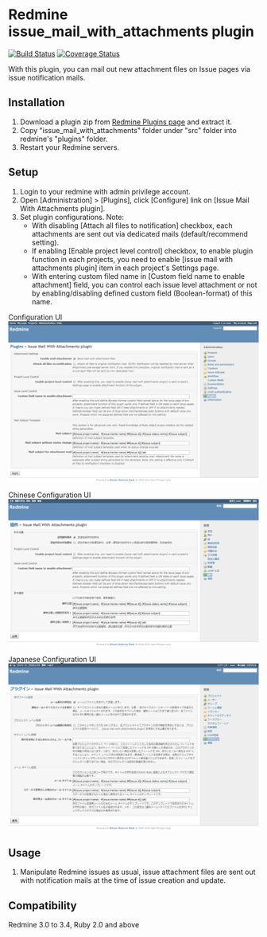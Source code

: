 # Redmine issue_mail_with_attachments plugin
[![Build Status](https://travis-ci.org/team888/redmine-issue_mail_with_attachments-plugin.svg?branch=refactoring-testing)](https://travis-ci.org/team888/redmine-issue_mail_with_attachments-plugin)
[![Coverage Status](https://coveralls.io/repos/github/team888/redmine-issue_mail_with_attachments-plugin/badge.svg?branch=refactoring-testing)](https://coveralls.io/github/team888/redmine-issue_mail_with_attachments-plugin?branch=refactoring-testing)

With this plugin, you can mail out new attachment files on Issue pages via issue notification mails.

## Installation
1. Download a plugin zip from [Redmine Plugins page](http://www.redmine.org/plugins/issue_mail_with_attachments) and extract it.
2. Copy "issue_mail_with_attachments" folder under "src" folder into redmine's "plugins" folder.
3. Restart your Redmine servers.

## Setup
1. Login to your redmine with admin privilege account.
2. Open \[Administration] > [Plugins], click [Configure] link on [Issue Mail With Attachments plugin].
3. Set plugin configurations. Note:
   - With disabling [Attach all files to notification] checkbox, each attachments are sent out via dedicated mails (default/recommend setting).
   - If enabling [Enable project level control] checkbox, to enable plugin function in each projects, you need to enable [issue mail with attachments plugin] item in each project's Settings page.
   - With entering custom filed name in [Custom field name to enable attachment] field, you can control each issue level attachment or not by enabling/disabling defined custom field (Boolean-format) of this name.

Configuration UI
![UI image](ui.png "UI image")

Chinese Configuration UI
![Chinese UI image](ui-zh.png "Chinese UI image")

Japanese Configuration UI
![Japanese UI image](ui-ja.png "Japanese UI image")

## Usage
1. Manipulate Redmine issues as usual, issue attachment files are sent out with notification mails at the time of issue creation and update.

## Compatibility
Redmine 3.0 to 3.4, Ruby 2.0 and above
